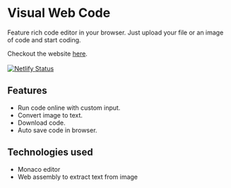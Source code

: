 # Visual Web Code

Feature rich code editor in your browser. Just upload your file or an image of code and start coding. 

Checkout the website [here](https://visualwebcode.netlify.app/).
<br/>
<br/>
[![Netlify Status](https://api.netlify.com/api/v1/badges/c70ceff4-55aa-47e6-9849-68e883233d50/deploy-status)](https://app.netlify.com/sites/visualwebcode/deploys)

## Features
- Run code online with custom input.
- Convert image to text.
- Download code.
- Auto save code in browser.

## Technologies used
- Monaco editor
- Web assembly to extract text from image

